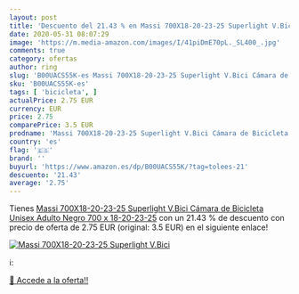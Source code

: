 ```yaml
---
layout: post
title: 'Descuento del 21.43 % en Massi 700X18-20-23-25 Superlight V.Bici '
date: 2020-05-31 08:07:29
image: 'https://m.media-amazon.com/images/I/41piDmE70pL._SL400_.jpg'
comments: true
category: ofertas
author: ring
slug: 'B00UACS55K-es Massi 700X18-20-23-25 Superlight V.Bici Cámara de...'
sku: 'B00UACS55K-es'
tags: [ 'bicicleta', ]
actualPrice: 2.75 EUR
currency: EUR
price: 2.75
comparePrice: 3.5 EUR
prodname: 'Massi 700X18-20-23-25 Superlight V.Bici Cámara de Bicicleta  Unisex Adulto  Negro  700 x 18-20-23-25'
country: 'es'
flag: '🇪🇸'
brand: ''
buyurl: 'https://www.amazon.es/dp/B00UACS55K/?tag=tolees-21'
descuento: '21.43'
average: '2.75'
---
```


Tienes [Massi 700X18-20-23-25 Superlight V.Bici Cámara de Bicicleta  Unisex Adulto  Negro  700 x 18-20-23-25](https://www.amazon.es/dp/B00UACS55K/?tag=tolees-21) con un 21.43 % de descuento con precio de oferta de 2.75 EUR (original: 3.5 EUR) en el siguiente enlace!

[![Massi 700X18-20-23-25 Superlight V.Bici ](https://m.media-amazon.com/images/I/41piDmE70pL._SL400_.jpg)](https://www.amazon.es/dp/B00UACS55K/?tag=tolees-21)

ℹ️:


[🛒 Accede a la oferta!!](https://www.amazon.es/dp/B00UACS55K/?tag=tolees-21)
